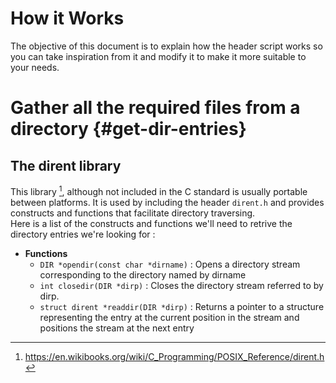 # How it Works

The objective of this document is to explain how the header script works so
you can take inspiration from it and modify it to make it more suitable to
your needs.

# Gather all the required files from a directory {#get-dir-entries}

## The dirent library

This library [^dirent], although not included in the C standard is usually portable between
platforms. It is used by including the header `dirent.h` and provides constructs
and functions that facilitate directory traversing. <br/>
Here is a list of the constructs and functions we'll need to retrive the
directory entries we're looking for :

- **Functions**
	- `DIR *opendir(const char *dirname)` : Opens a directory stream corresponding to the directory
		named by dirname
	- `int closedir(DIR *dirp)` : Closes the directory stream referred to by dirp.
	- `struct dirent *readdir(DIR *dirp)` : Returns a pointer to a structure representing the entry
		at the current position in the stream and positions the stream at the next entry

[^dirent]: <https://en.wikibooks.org/wiki/C_Programming/POSIX_Reference/dirent.h>
